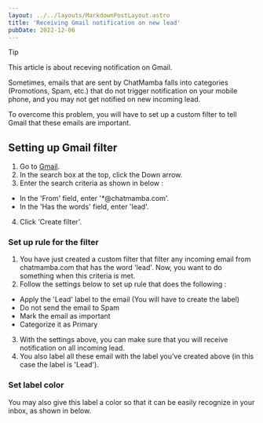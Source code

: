 ```yaml
---
layout: ../../layouts/MarkdownPostLayout.astro
title: 'Receiving Gmail notification on new lead'
pubDate: 2022-12-06
---
```


>[!tip]
> This article is about receving notification on Gmail.

Sometimes, emails that are sent by ChatMamba falls into categories (Promotions, Spam, etc.) that do not trigger notification on your mobile phone, and you may not get notified on new incoming lead.

To overcome this problem, you will have to set up a custom filter to tell Gmail that these emails are important.

## Setting up Gmail filter

1. Go to [Gmail](https://gmail.com/).
2. In the search box at the top, click the Down arrow.
3. Enter the search criteria as shown in below :

- In the 'From' field, enter '*@chatmamba.com'.
- In the 'Has the words' field, enter 'lead'.

4. Click 'Create filter'.

### Set up rule for the filter

1. You have just created a custom filter that filter any incoming email from chatmamba.com that has the word 'lead'. Now, you want to do something when this criteria is met.
2. Follow the settings below to set up rule that does the following :

- Apply the 'Lead' label to the email (You will have to create the label)
- Do not send the email to Spam
- Mark the email as important
- Categorize it as Primary

3. With the settings above, you can make sure that you will receive notification on all incoming lead.
4. You also label all these email with the label you've created above (in this case the label is 'Lead').

### Set label color

You may also give this label a color so that it can be easily recognize in your inbox, as shown in below.
